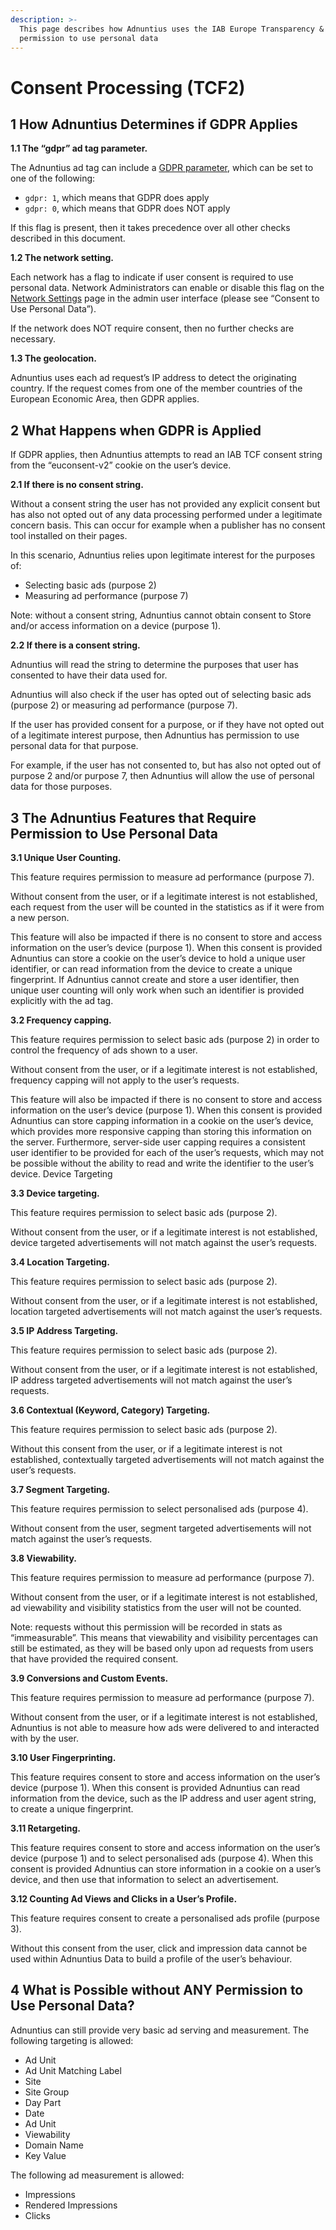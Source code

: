 ```yaml
---
description: >-
  This page describes how Adnuntius uses the IAB Europe Transparency & Consent Framework version 2.0 (TCF2) to obtain
  permission to use personal data
---
```


# Consent Processing (TCF2)

## **1 How Adnuntius Determines if GDPR Applies**

**1.1 The “gdpr” ad tag parameter.**

The Adnuntius ad tag can include a [GDPR parameter](../../adnuntius-advertising/requesting-ads/intro/adn-request.md#gdpr), which can be set to one of the following:

* `gdpr: 1`, which means that GDPR does apply
* `gdpr: 0`, which means that GDPR does NOT apply

If this flag is present, then it takes precedence over all other checks described in this document.

**1.2 The network setting.**

Each network has a flag to indicate if user consent is required to use personal data. Network Administrators can enable or disable this flag on the [Network Settings](https://admin.adnuntius.com/admin/network) page in the admin user interface (please see “Consent to Use Personal Data”).

If the network does NOT require consent, then no further checks are necessary.

**1.3 The geolocation.**

Adnuntius uses each ad request’s IP address to detect the originating country. If the request comes from one of the member countries of the European Economic Area, then GDPR applies.

## 2 What Happens when GDPR is Applied

If GDPR applies, then Adnuntius attempts to read an IAB TCF consent string from the “euconsent-v2” cookie on the user’s device.

**2.1 If there is no consent string.**

Without a consent string the user has not provided any explicit consent but has also not opted out of any data processing performed under a legitimate concern basis. This can occur for example when a publisher has no consent tool installed on their pages.

In this scenario, Adnuntius relies upon legitimate interest for the purposes of:

* Selecting basic ads (purpose 2)
* Measuring ad performance (purpose 7)

Note: without a consent string, Adnuntius cannot obtain consent to Store and/or access information on a device (purpose 1).

**2.2 If there is a consent string.**

Adnuntius will read the string to determine the purposes that user has consented to have their data used for.

Adnuntius will also check if the user has opted out of selecting basic ads (purpose 2) or measuring ad performance (purpose 7).

If the user has provided consent for a purpose, or if they have not opted out of a legitimate interest purpose, then Adnuntius has permission to use personal data for that purpose.

For example, if the user has not consented to, but has also not opted out of purpose 2 and/or purpose 7, then Adnuntius will allow the use of personal data for those purposes.

## 3 The Adnuntius Features that Require Permission to Use Personal Data

**3.1 Unique User Counting.**

This feature requires permission to measure ad performance (purpose 7).

Without consent from the user, or if a legitimate interest is not established, each request from the user will be counted in the statistics as if it were from a new person.

This feature will also be impacted if there is no consent to store and access information on the user’s device (purpose 1). When this consent is provided Adnuntius can store a cookie on the user’s device to hold a unique user identifier, or can read information from the device to create a unique fingerprint. If Adnuntius cannot create and store a user identifier, then unique user counting will only work when such an identifier is provided explicitly with the ad tag.

**3.2 Frequency capping.**

This feature requires permission to select basic ads (purpose 2) in order to control the frequency of ads shown to a user.

Without consent from the user, or if a legitimate interest is not established, frequency capping will not apply to the user’s requests.

This feature will also be impacted if there is no consent to store and access information on the user’s device (purpose 1). When this consent is provided Adnuntius can store capping information in a cookie on the user’s device, which provides more responsive capping than storing this information on the server. Furthermore, server-side user capping requires a consistent user identifier to be provided for each of the user’s requests, which may not be possible without the ability to read and write the identifier to the user’s device. Device Targeting

**3.3 Device targeting.**

This feature requires permission to select basic ads (purpose 2).

Without consent from the user, or if a legitimate interest is not established, device targeted advertisements will not match against the user’s requests.

**3.4 Location Targeting.**

This feature requires permission to select basic ads (purpose 2).

Without consent from the user, or if a legitimate interest is not established, location targeted advertisements will not match against the user’s requests.

**3.5 IP Address Targeting.**

This feature requires permission to select basic ads (purpose 2).

Without consent from the user, or if a legitimate interest is not established, IP address targeted advertisements will not match against the user’s requests.

**3.6 Contextual (Keyword, Category) Targeting.**

This feature requires permission to select basic ads (purpose 2).

Without this consent from the user, or if a legitimate interest is not established, contextually targeted advertisements will not match against the user’s requests.

**3.7 Segment Targeting.**

This feature requires permission to select personalised ads (purpose 4).

Without consent from the user, segment targeted advertisements will not match against the user’s requests.

**3.8 Viewability.**

This feature requires permission to measure ad performance (purpose 7).

Without consent from the user, or if a legitimate interest is not established, ad viewability and visibility statistics from the user will not be counted.

Note: requests without this permission will be recorded in stats as “immeasurable”. This means that viewability and visibility percentages can still be estimated, as they will be based only upon ad requests from users that have provided the required consent.

**3.9 Conversions and Custom Events.**

This feature requires permission to measure ad performance (purpose 7).

Without consent from the user, or if a legitimate interest is not established, Adnuntius is not able to measure how ads were delivered to and interacted with by the user.

**3.10 User Fingerprinting.**

This feature requires consent to store and access information on the user’s device (purpose 1). When this consent is provided Adnuntius can read information from the device, such as the IP address and user agent string, to create a unique fingerprint.

**3.11 Retargeting.**

This feature requires consent to store and access information on the user’s device (purpose 1) and to select personalised ads (purpose 4). When this consent is provided Adnuntius can store information in a cookie on a user’s device, and then use that information to select an advertisement.

**3.12 Counting Ad Views and Clicks in a User’s Profile.**

This feature requires consent to create a personalised ads profile (purpose 3).

Without this consent from the user, click and impression data cannot be used within Adnuntius Data to build a profile of the user’s behaviour.

## 4 What is Possible without ANY Permission to Use Personal Data?

Adnuntius can still provide very basic ad serving and measurement. The following targeting is allowed:

* Ad Unit
* Ad Unit Matching Label
* Site
* Site Group
* Day Part
* Date
* Ad Unit
* Viewability
* Domain Name
* Key Value

The following ad measurement is allowed:

* Impressions
* Rendered Impressions
* Clicks
